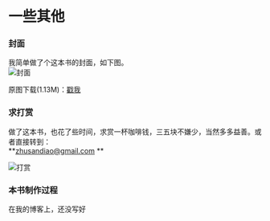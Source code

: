 # 一些其他


### 封面


我简单做了个这本书的封面，如下图。  
![封面](http://img3.doubanio.com/view/status/median/public/11a31a03c2402db.jpg)   

原图下载(1.13M)：[戳我](http://7fva1q.com1.z0.glb.clouddn.com/cover.jpg)  


### 求打赏

做了这本书，也花了些时间，求赏一杯咖啡钱，三五块不嫌少，当然多多益善。或者直接转到：  
**zhusandiao@gmail.com **   

![打赏](http://7fva1q.com1.z0.glb.clouddn.com/pay_for_me.jpg)  


### 本书制作过程

在我的博客上，还没写好
